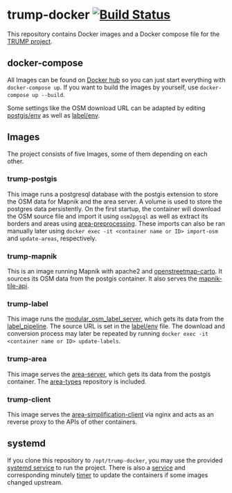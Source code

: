 # trump-docker [![Build Status](https://travis-ci.org/trump-fmi/trump-docker.svg?branch=master)](https://travis-ci.org/trump-fmi/trump-docker)

This repository contains Docker images and a Docker compose file for the [TRUMP project](http://seeigel.informatik.uni-stuttgart.de).

## docker-compose

All Images can be found on [Docker hub](https://hub.docker.com/u/slothofanarchy) so you can just start everything with `docker-compose up`.
If you want to build the images by yourself, use `docker-compose up --build`.

Some settings like the OSM download URL can be adapted by editing [postgis/env](postgis/env) as well as [label/env](env).

## Images

The project consists of five Images, some of them depending on each other.

### trump-postgis

This image runs a postgresql database with the postgis extension to store the OSM data for Mapnik and the area server.
A volume is used to store the postgres data persistently.
On the first startup, the container will download the OSM source file and import it using `osm2pgsql` as well as extract its borders and areas using [area-preprocessing](https://github.com/trump-fmi/area-preprocessing).
These imports can also be ran manually later using `docker exec -it <container name or ID> import-osm` and `update-areas`, respectively.

### trump-mapnik

This is an image running Mapnik with apache2 and [openstreetmap-carto](https://github.com/gravitystorm/openstreetmap-carto).
It sources its OSM data from the postgis container.
It also serves the [mapnik-tile-api](https://travis-ci.org/trump-fmi/mapnik-tile-api).

### trump-label

This image runs the [modular_osm_label_server](https://github.com/trump-fmi/modular_osm_label_server), which gets its data from the [label_pipeline](https://github.com/trump-fmi/label_pipeline).
The source URL is set in the [label/env](label/env) file.
The download and conversion process may later be repeated by running `docker exec -it <container name or ID> update-labels`.

### trump-area

This image serves the [area-server](https://github.com/trump-fmi/area-server), which gets its data from the postgis container.
The [area-types](https://github.com/trump-fmi/area-types) repository is included.

### trump-client

This image serves the [area-simplification-client](https://github.com/trump-fmi/area-simplification-client) via nginx and acts as an reverse proxy to the APIs of other containers.

## systemd

If you clone this repository to `/opt/trump-docker`, you may use the provided [systemd service](trump.service) to run the project.
There is also a [service](docker-pull.service) and corresponding minutely [timer](docker-pull.timer) to update the containers if some images changed upstream.
